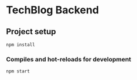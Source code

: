 # TechBlog Backend

## Project setup
```
npm install
```

### Compiles and hot-reloads for development
```
npm start
```
